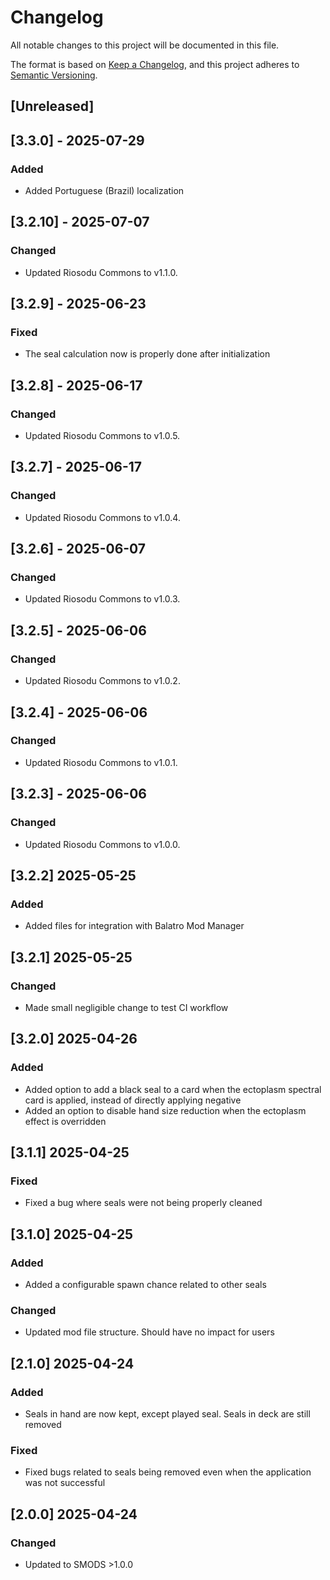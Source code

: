 # Changelog
All notable changes to this project will be documented in this file.

The format is based on [Keep a Changelog](https://keepachangelog.com/en/1.0.0/),
and this project adheres to [Semantic Versioning](https://semver.org/spec/v2.0.0.html).

## [Unreleased]

## [3.3.0] - 2025-07-29
### Added
- Added Portuguese (Brazil) localization

## [3.2.10] - 2025-07-07
### Changed
- Updated Riosodu Commons to v1.1.0.

## [3.2.9] - 2025-06-23

### Fixed
- The seal calculation now is properly done after initialization

## [3.2.8] - 2025-06-17
### Changed
- Updated Riosodu Commons to v1.0.5.

## [3.2.7] - 2025-06-17
### Changed
- Updated Riosodu Commons to v1.0.4.

## [3.2.6] - 2025-06-07
### Changed
- Updated Riosodu Commons to v1.0.3.

## [3.2.5] - 2025-06-06
### Changed
- Updated Riosodu Commons to v1.0.2.

## [3.2.4] - 2025-06-06
### Changed
- Updated Riosodu Commons to v1.0.1.

## [3.2.3] - 2025-06-06
### Changed
- Updated Riosodu Commons to v1.0.0.

## [3.2.2] 2025-05-25
### Added
- Added files for integration with Balatro Mod Manager

## [3.2.1] 2025-05-25
### Changed
- Made small negligible change to test CI workflow

## [3.2.0] 2025-04-26
### Added
- Added option to add a black seal to a card when the ectoplasm spectral card is applied, instead of directly applying negative
- Added an option to disable hand size reduction when the ectoplasm effect is overridden

## [3.1.1] 2025-04-25
### Fixed
- Fixed a bug where seals were not being properly cleaned

## [3.1.0] 2025-04-25
### Added
- Added a configurable spawn chance related to other seals

### Changed
- Updated mod file structure. Should have no impact for users

## [2.1.0] 2025-04-24
### Added
- Seals in hand are now kept, except played seal. Seals in deck are still removed

### Fixed
- Fixed bugs related to seals being removed even when the application was not successful

## [2.0.0] 2025-04-24
### Changed
- Updated to SMODS >1.0.0
